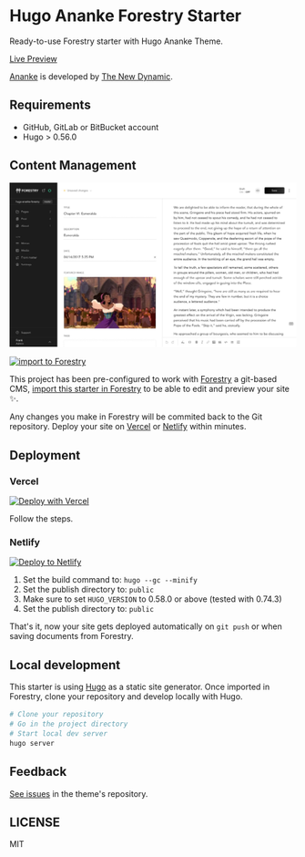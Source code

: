 # Hugo Ananke Forestry Starter

Ready-to-use Forestry starter with Hugo Ananke Theme.

[Live Preview](https://gohugo-ananke-theme-demo.netlify.app/)

[Ananke](https://github.com/theNewDynamic/gohugo-theme-ananke) is developed by [The New Dynamic](https://www.thenewdynamic.com/).

## Requirements

- GitHub, GitLab or BitBucket account
- Hugo > 0.56.0

## Content Management

![](static/images/ananke-forestry.jpg)

[![import to Forestry](https://assets.forestry.io/import-to-forestryK.svg)](https://app.forestry.io/quick-start?repo=forestryio/hugo-ananke-forestry&engine=hugo&version=0.74.3)

This project has been pre-configured to work with [Forestry](https://forestry.io) a git-based CMS, [import this starter in Forestry](https://app.forestry.io/quick-start?repo=forestryio/hugo-ananke-forestry&engine=hugo&version=0.74.3) to be able to edit and preview your site ✨.

Any changes you make in Forestry will be commited back to the Git repository. Deploy your site on [Vercel](#vercel) or [Netlify](#netlify) within minutes.

## Deployment

### Vercel

[![Deploy with Vercel](https://vercel.com/button)](https://vercel.com/import)

Follow the steps.

### Netlify

[![Deploy to Netlify](https://www.netlify.com/img/deploy/button.svg)](https://app.netlify.com/start/deploy?repository=https://github.com/forestryio/hugo-ananke-forestry)

1. Set the build command to: `hugo --gc --minify`
2. Set the publish directory to: `public`
3. Make sure to set `HUGO_VERSION` to 0.58.0 or above (tested with 0.74.3)
3. Set the publish directory to: `public`

That's it, now your site gets deployed automatically on `git push` or when saving documents from Forestry.

## Local development

This starter is using [Hugo](https://gohugo.io) as a static site generator.
Once imported in Forestry, clone your repository and develop locally with Hugo.

```bash
# Clone your repository
# Go in the project directory
# Start local dev server
hugo server
```

## Feedback

[See issues](https://github.com/theNewDynamic/gohugo-theme-ananke/issues) in the theme's repository.

## LICENSE

MIT
